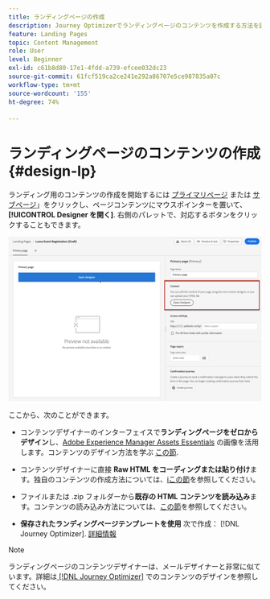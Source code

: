 ```yaml
---
title: ランディングページの作成
description: Journey Optimizerでランディングページのコンテンツを作成する方法を説明します。
feature: Landing Pages
topic: Content Management
role: User
level: Beginner
exl-id: c61b8d80-17e1-4fdd-a739-efcee032dc23
source-git-commit: 61fcf519ca2ce241e292a86707e5ce987835a07c
workflow-type: tm+mt
source-wordcount: '155'
ht-degree: 74%

---
```


# ランディングページのコンテンツの作成 {#design-lp}

ランディング用のコンテンツの作成を開始するには [プライマリページ](create-lp.md#configure-primary-page) または [サブページ](create-lp.md#configure-subpages)」をクリックし、ページコンテンツにマウスポインターを置いて、 **[!UICONTROL Designer を開く]**. 右側のパレットで、対応するボタンをクリックすることもできます。

![](assets/lp_open-designer.png)

ここから、次のことができます。

* コンテンツデザイナーのインターフェイスで&#x200B;**ランディングページをゼロからデザイン**&#x200B;し、[Adobe Experience Manager Assets Essentials](../design/assets-essentials.md) の画像を活用します。コンテンツのデザイン方法を学ぶ <!--or use built-in templates--> [この節](../design/create-email-content.md).

* コンテンツデザイナーに直接 **Raw HTML をコーディングまたは貼り付け**&#x200B;ます。独自のコンテンツの作成方法については、[iこの節](../design/code-content.md)を参照してください。

* ファイルまたは .zip フォルダーから&#x200B;**既存の HTML コンテンツを読み込み**&#x200B;ます。コンテンツの読み込み方法については、[この節](../design/existing-content.md)を参照してください。

* **保存されたランディングページテンプレートを使用** 次で作成： [!DNL Journey Optimizer]. [詳細情報](lp-templates.md)

>[!NOTE]
>
>ランディングページのコンテンツデザイナーは、メールデザイナーと非常に似ています。詳細は[ [!DNL Journey Optimizer]](../design/design-emails.md) でのコンテンツのデザインを参照してください。
